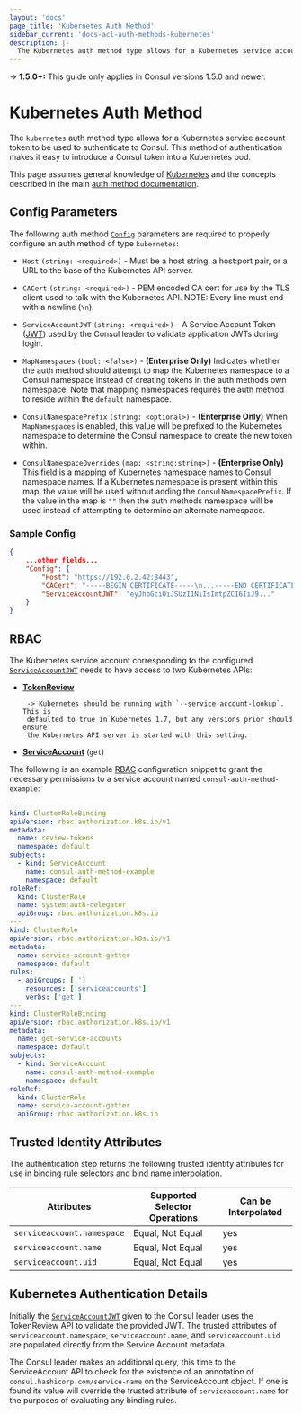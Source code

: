 ```yaml
---
layout: 'docs'
page_title: 'Kubernetes Auth Method'
sidebar_current: 'docs-acl-auth-methods-kubernetes'
description: |-
  The Kubernetes auth method type allows for a Kubernetes service account token to be used to authenticate to Consul. This method of authentication makes it easy to introduce a Consul token into a Kubernetes pod.
---
```


-> **1.5.0+:** This guide only applies in Consul versions 1.5.0 and newer.

# Kubernetes Auth Method

The `kubernetes` auth method type allows for a Kubernetes service account token
to be used to authenticate to Consul. This method of authentication makes it
easy to introduce a Consul token into a Kubernetes pod.

This page assumes general knowledge of [Kubernetes](https://kubernetes.io/) and
the concepts described in the main [auth method
documentation](/docs/acl/acl-auth-methods.html).

## Config Parameters

The following auth method [`Config`](/api/acl/auth-methods.html#config)
parameters are required to properly configure an auth method of type
`kubernetes`:

- `Host` `(string: <required>)` - Must be a host string, a host:port pair, or a
  URL to the base of the Kubernetes API server.

- `CACert` `(string: <required>)` - PEM encoded CA cert for use by the TLS
  client used to talk with the Kubernetes API. NOTE: Every line must end with a
  newline (`\n`).

- `ServiceAccountJWT` `(string: <required>)` - A Service Account Token
  ([JWT](https://jwt.io/ 'JSON Web Token')) used by the Consul leader to
  validate application JWTs during login.

- `MapNamespaces` `(bool: <false>)` - **(Enterprise Only)** Indicates whether
  the auth method should attempt to map the Kubernetes namespace to a Consul
  namespace instead of creating tokens in the auth methods own namespace. Note
  that mapping namespaces requires the auth method to reside within the
  `default` namespace.

- `ConsulNamespacePrefix` `(string: <optional>)` - **(Enterprise Only)** When
  `MapNamespaces` is enabled, this value will be prefixed to the Kubernetes
  namespace to determine the Consul namespace to create the new token within.

- `ConsulNamespaceOverrides` `(map: <string:string>)` - **(Enterprise Only)**
  This field is a mapping of Kubernetes namespace names to Consul namespace
  names. If a Kubernetes namespace is present within this map, the value will
  be used without adding the `ConsulNamespacePrefix`. If the value in the map
  is `""` then the auth methods namespace will be used instead of attempting
  to determine an alternate namespace.

### Sample Config

```json
{
    ...other fields...
    "Config": {
        "Host": "https://192.0.2.42:8443",
        "CACert": "-----BEGIN CERTIFICATE-----\n...-----END CERTIFICATE-----\n",
        "ServiceAccountJWT": "eyJhbGciOiJSUzI1NiIsImtpZCI6IiJ9..."
    }
}
```

## RBAC

The Kubernetes service account corresponding to the configured
[`ServiceAccountJWT`](/docs/acl/auth-methods/kubernetes.html#serviceaccountjwt)
needs to have access to two Kubernetes APIs:

- [**TokenReview**](https://kubernetes.io/docs/reference/generated/kubernetes-api/v1.11/#create-tokenreview-v1-authentication-k8s-io)

       -> Kubernetes should be running with `--service-account-lookup`. This is
       defaulted to true in Kubernetes 1.7, but any versions prior should ensure
       the Kubernetes API server is started with this setting.

- [**ServiceAccount**](https://kubernetes.io/docs/reference/generated/kubernetes-api/v1.11/#read-serviceaccount-v1-core)
  (`get`)

The following is an example
[RBAC](https://kubernetes.io/docs/reference/access-authn-authz/rbac/)
configuration snippet to grant the necessary permissions to a service account
named `consul-auth-method-example`:

```yaml
---
kind: ClusterRoleBinding
apiVersion: rbac.authorization.k8s.io/v1
metadata:
  name: review-tokens
  namespace: default
subjects:
  - kind: ServiceAccount
    name: consul-auth-method-example
    namespace: default
roleRef:
  kind: ClusterRole
  name: system:auth-delegator
  apiGroup: rbac.authorization.k8s.io
---
kind: ClusterRole
apiVersion: rbac.authorization.k8s.io/v1
metadata:
  name: service-account-getter
  namespace: default
rules:
  - apiGroups: ['']
    resources: ['serviceaccounts']
    verbs: ['get']
---
kind: ClusterRoleBinding
apiVersion: rbac.authorization.k8s.io/v1
metadata:
  name: get-service-accounts
  namespace: default
subjects:
  - kind: ServiceAccount
    name: consul-auth-method-example
    namespace: default
roleRef:
  kind: ClusterRole
  name: service-account-getter
  apiGroup: rbac.authorization.k8s.io
```

## Trusted Identity Attributes

The authentication step returns the following trusted identity attributes for
use in binding rule selectors and bind name interpolation.

| Attributes                 | Supported Selector Operations | Can be Interpolated |
| -------------------------- | ----------------------------- | ------------------- |
| `serviceaccount.namespace` | Equal, Not Equal              | yes                 |
| `serviceaccount.name`      | Equal, Not Equal              | yes                 |
| `serviceaccount.uid`       | Equal, Not Equal              | yes                 |

## Kubernetes Authentication Details

Initially the
[`ServiceAccountJWT`](/docs/acl/auth-methods/kubernetes.html#serviceaccountjwt)
given to the Consul leader uses the TokenReview API to validate the provided
JWT. The trusted attributes of `serviceaccount.namespace`,
`serviceaccount.name`, and `serviceaccount.uid` are populated directly from the
Service Account metadata.

The Consul leader makes an additional query, this time to the ServiceAccount
API to check for the existence of an annotation of
`consul.hashicorp.com/service-name` on the ServiceAccount object. If one is
found its value will override the trusted attribute of `serviceaccount.name`
for the purposes of evaluating any binding rules.
